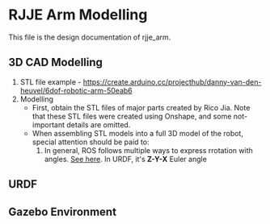 # RJJE Arm Modelling
This file is the design documentation of rjje_arm. 

## 3D CAD Modelling
1. STL file example - https://create.arduino.cc/projecthub/danny-van-den-heuvel/6dof-robotic-arm-50eab6
2. Modelling 
    - First, obtain the STL files of major parts created by Rico Jia. Note that these STL files were created using Onshape, and some not-important details are omitted. 
    - When assembling STL models into a full 3D model of the robot, special attention should be paid to: 
        1. In general, ROS follows multiple ways to express rrotation with angles. [See here](https://www.ros.org/reps/rep-0103.html). In URDF, it's **Z-Y-X** Euler angle

## URDF

## Gazebo Environment
